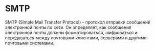 # SMTP

SMTP (Simple Mail Transfer Protocol) - протокол отправки сообщений электронной почты по сети. Он определяет, как сообщения электронной почты должны форматироваться, шифроваться и передаваться между почтовыми клиентами, серверами и другими почтовыми системами.
